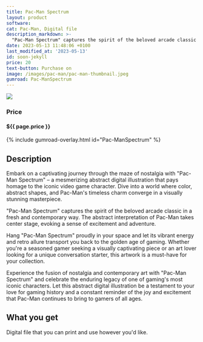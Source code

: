 ```yaml
---
title: Pac-Man Spectrum
layout: product
software: 
cat: Pac-Man, Digital file
description_markdown: >-
  "Pac-Man Spectrum" captures the spirit of the beloved arcade classic in a fresh and contemporary way. 
date: 2023-05-13 11:48:06 +0100
last_modified_at: '2023-05-13'
id: soon-jekyll
price: 20
text-button: Purchase on
image: /images/pac-man/pac-man-thumbnail.jpeg
gumroad: Pac-ManSpectrum
---
```

<a href="https://wooley.gumroad.com/l/Pac-ManSpectrum" class="no-underline pv2 grow db"><img class="w-100" src="{{site.baseurl}}/images/pac-man/pac-man-mock.png"></a>

### Price
<h4 itemprop="priceCurrency" content="USD">$<span itemprop="price" content="{{ page.price }}">{{ page.price }}</span></h4>

{% include gumroad-overlay.html id="Pac-ManSpectrum" %}

## Description
Embark on a captivating journey through the maze of nostalgia with "Pac-Man Spectrum" – a mesmerizing abstract digital illustration that pays homage to the iconic video game character. Dive into a world where color, abstract shapes, and Pac-Man's timeless charm converge in a visually stunning masterpiece.

"Pac-Man Spectrum" captures the spirit of the beloved arcade classic in a fresh and contemporary way. The abstract interpretation of Pac-Man takes center stage, evoking a sense of excitement and adventure.

Hang "Pac-Man Spectrum" proudly in your space and let its vibrant energy and retro allure transport you back to the golden age of gaming. Whether you're a seasoned gamer seeking a visually captivating piece or an art lover looking for a unique conversation starter, this artwork is a must-have for your collection.

Experience the fusion of nostalgia and contemporary art with "Pac-Man Spectrum" and celebrate the enduring legacy of one of gaming's most iconic characters. Let this abstract digital illustration be a testament to your love for gaming history and a constant reminder of the joy and excitement that Pac-Man continues to bring to gamers of all ages.

## What you get

Digital file that you can print and use however you'd like.